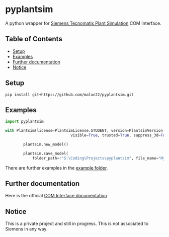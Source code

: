 # pyplantsim

A python wrapper for [Siemens Tecnomatix Plant Simulation](https://www.dex.siemens.com/plm/tecnomatix/plant-simulation) COM Interface.

## Table of Contents

- [Setup](#setup)
- [Examples](#examples)
- [Further documentation](#further-documentation)
- [Notice](#notice)

## Setup

```
pip install git+https://github.com/malun22/pyplantsim.git
```

## Examples

```python
import pyplantsim

with Plantsim(license=PlantsimLicense.STUDENT, version=PlantsimVersion.V_MJ_22_MI_1,
                             visible=True, trusted=True, suppress_3d=False, show_msg_box=False) as plantsim:

        plantsim.new_model()

        plantsim.save_model(
            folder_path=r"S:\Coding\Projects\pyplantsim", file_name="MyNewModel")
```

There are further examples in the [example folder](https://github.com/malun22/pyplantsim/tree/main/examples).

## Further documentation

Here is the official [COM Interface documentation](https://docs.plm.automation.siemens.com/content/plant_sim_help/15.1/plant_sim_all_in_one_html/en_US/tecnomatix_plant_simulation_help/add_ins_reference_help/inter_process_communication_interfaces/com.html)

## Notice

This is a private project and still in progress. This is not associated to Siemens in any way.

